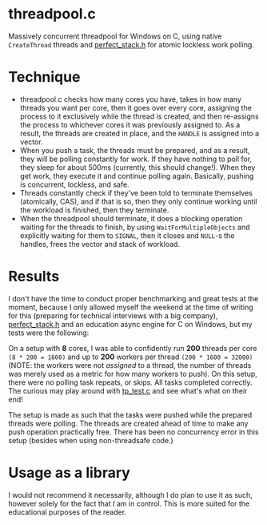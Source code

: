 # threadpool.c
Massively concurrent threadpool for Windows on C, using native `CreateThread` threads and [perfect_stack.h](https://github.com/cristeigabriel/perfect_stack.h) for atomic lockless work polling.

# Technique
- threadpool.c checks how many cores you have, takes in how many threads you want per core, then it goes over every core, assigning the process to it exclusively while the thread is created, and then re-assigns the process to whichever cores it was previously assigned to. As a result, the threads are created in place, and the `HANDLE` is assigned into a vector.
- When you push a task, the threads must be prepared, and as a result, they will be polling constantly for work. If they have nothing to poll for, they sleep for about 500ms (currently, this should change!). When they get work, they execute it and continue polling again. Basically, pushing is concurrent, lockless, and safe.
- Threads constantly check if they've been told to terminate themselves (atomically, CAS), and if that is so, then they only continue working until the workload is finished, then they terminate.
- When the threadpool should terminate, it does a blocking operation waiting for the threads to finish, by using `WaitForMultipleObjects` and explicitly waiting for them to `SIGNAL`, then it closes and `NULL`-s the handles, frees the vector and stack of workload.

# Results
I don't have the time to conduct proper benchmarking and great tests at the moment, because I only allowed myself the weekend at the time of writing for this (preparing for technical interviews with a big company), [perfect_stack.h](https://github.com/cristeigabriel/perfect_stack.h) and an education async engine for C on Windows, but my tests were the following:

On a setup with **8** cores, I was able to confidently run **200** threads per core `(8 * 200 = 1600)` and up to **200** workers per thread `(200 * 1600 = 32000)` (NOTE: the workers were not *assigned* to a thread, the number of threads was merely used as a metric for how many workers to push). On this setup, there were no polling task repeats, or skips. All tasks completed correctly. The curious may play around with [tp_test.c](./tp_test.c) and see what's what on their end!

The setup is made as such that the tasks were pushed while the prepared threads were polling. The threads are created ahead of time to make any push operation practically free. There has been no concurrency error in this setup (besides when using non-threadsafe code.)

# Usage as a library
I would not recommend it necessarily, although I do plan to use it as such, however solely for the fact that *I* am in control. This is more suited for the educational purposes of the reader.
